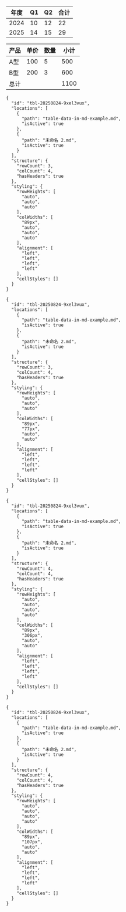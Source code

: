 <!-- table-id: tbl-20250824-9xel3vux -->

| 年度   | Q1  | Q2  | 合计  |
| ---- | --- | --- | --- |
| 2024 | 10  | 12  | 22  |
| 2025 | 14  | 15  | 29  |

<!-- table-id: tbl-20250824-9xel3vux -->

<!-- table-id: tbl-20250824-3hq1orzk -->

| 产品  | 单价  | 数量  | 小计   |
| --- | --- | --- | ---- |
| A型  | 100 | 5   | 500  |
| B型  | 200 | 3   | 600  |
| 总计  |     |     | 1100 |

<!-- table-id: tbl-20250824-3hq1orzk -->


```json:table-data
{
  "id": "tbl-20250824-9xel3vux",
  "locations": [
    {
      "path": "table-data-in-md-example.md",
      "isActive": true
    },
    {
      "path": "未命名 2.md",
      "isActive": true
    }
  ],
  "structure": {
    "rowCount": 3,
    "colCount": 4,
    "hasHeaders": true
  },
  "styling": {
    "rowHeights": [
      "auto",
      "auto",
      "auto"
    ],
    "colWidths": [
      "89px",
      "auto",
      "auto",
      "auto"
    ],
    "alignment": [
      "left",
      "left",
      "left",
      "left"
    ],
    "cellStyles": []
  }
}
```

```json:table-data
{
  "id": "tbl-20250824-9xel3vux",
  "locations": [
    {
      "path": "table-data-in-md-example.md",
      "isActive": true
    },
    {
      "path": "未命名 2.md",
      "isActive": true
    }
  ],
  "structure": {
    "rowCount": 3,
    "colCount": 4,
    "hasHeaders": true
  },
  "styling": {
    "rowHeights": [
      "auto",
      "auto",
      "auto"
    ],
    "colWidths": [
      "89px",
      "77px",
      "auto",
      "auto"
    ],
    "alignment": [
      "left",
      "left",
      "left",
      "left"
    ],
    "cellStyles": []
  }
}
```

```json:table-data
{
  "id": "tbl-20250824-9xel3vux",
  "locations": [
    {
      "path": "table-data-in-md-example.md",
      "isActive": true
    },
    {
      "path": "未命名 2.md",
      "isActive": true
    }
  ],
  "structure": {
    "rowCount": 4,
    "colCount": 4,
    "hasHeaders": true
  },
  "styling": {
    "rowHeights": [
      "auto",
      "auto",
      "auto",
      "auto"
    ],
    "colWidths": [
      "89px",
      "306px",
      "auto",
      "auto"
    ],
    "alignment": [
      "left",
      "left",
      "left",
      "left"
    ],
    "cellStyles": []
  }
}
```

```json:table-data
{
  "id": "tbl-20250824-9xel3vux",
  "locations": [
    {
      "path": "table-data-in-md-example.md",
      "isActive": true
    },
    {
      "path": "未命名 2.md",
      "isActive": true
    }
  ],
  "structure": {
    "rowCount": 4,
    "colCount": 4,
    "hasHeaders": true
  },
  "styling": {
    "rowHeights": [
      "auto",
      "auto",
      "auto",
      "auto"
    ],
    "colWidths": [
      "89px",
      "107px",
      "auto",
      "auto"
    ],
    "alignment": [
      "left",
      "left",
      "left",
      "left"
    ],
    "cellStyles": []
  }
}
```